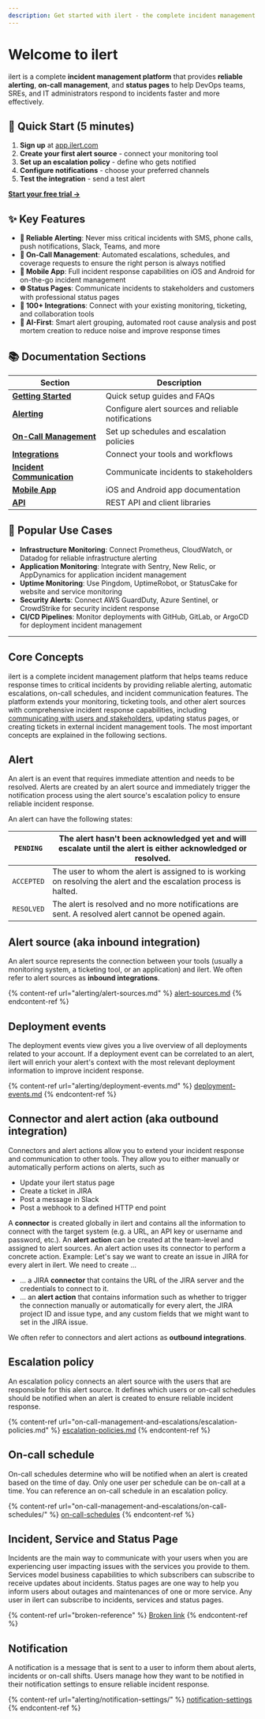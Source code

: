 ```yaml
---
description: Get started with ilert - the complete incident management platform for reliable alerting, on-call management, and status pages.
---
```


# Welcome to ilert

ilert is a complete **incident management platform** that provides **reliable alerting**, **on-call management**, and **status pages** to help DevOps teams, SREs, and IT administrators respond to incidents faster and more effectively.

## 🚀 Quick Start (5 minutes)

1. **Sign up** at [app.ilert.com](https://app.ilert.com/signup)
2. **Create your first alert source** - connect your monitoring tool
3. **Set up an escalation policy** - define who gets notified
4. **Configure notifications** - choose your preferred channels
5. **Test the integration** - send a test alert

[**Start your free trial →**](https://app.ilert.com/signup)

## ✨ Key Features

- **🔔 Reliable Alerting**: Never miss critical incidents with SMS, phone calls, push notifications, Slack, Teams, and more
- **👥 On-Call Management**: Automated escalations, schedules, and coverage requests to ensure the right person is always notified
- **📱 Mobile App**: Full incident response capabilities on iOS and Android for on-the-go incident management
- **🌐 Status Pages**: Communicate incidents to stakeholders and customers with professional status pages
- **🔗 100+ Integrations**: Connect with your existing monitoring, ticketing, and collaboration tools
- **🤖 AI-First**: Smart alert grouping, automated root cause analysis and post mortem creation to reduce noise and improve response times

## 📚 Documentation Sections

| Section | Description |
|---------|-------------|
| [**Getting Started**](getting-started/faq/README.md) | Quick setup guides and FAQs |
| [**Alerting**](alerting/alert-sources.md) | Configure alert sources and reliable notifications |
| [**On-Call Management**](on-call-management-and-escalations/escalation-policies.md) | Set up schedules and escalation policies |
| [**Integrations**](integrations/types-of-integrations.md) | Connect your tools and workflows |
| [**Incident Communication**](incident-comms-and-status-pages/getting-started.md) | Communicate incidents to stakeholders |
| [**Mobile App**](mobile-app/getting-started-with-ilert-mobile-app.md) | iOS and Android app documentation |
| [**API**](rest-api/client-libraries/README.md) | REST API and client libraries |

## 🎯 Popular Use Cases

- **Infrastructure Monitoring**: Connect Prometheus, CloudWatch, or Datadog for reliable infrastructure alerting
- **Application Monitoring**: Integrate with Sentry, New Relic, or AppDynamics for application incident management
- **Uptime Monitoring**: Use Pingdom, UptimeRobot, or StatusCake for website and service monitoring
- **Security Alerts**: Connect AWS GuardDuty, Azure Sentinel, or CrowdStrike for security incident response
- **CI/CD Pipelines**: Monitor deployments with GitHub, GitLab, or ArgoCD for deployment incident management

---

## Core Concepts

ilert is a complete incident management platform that helps teams reduce response times to critical incidents by providing reliable alerting, automatic escalations, on-call schedules, and incident communication features. The platform extends your monitoring, ticketing tools, and other alert sources with comprehensive incident response capabilities, including [communicating with users and stakeholders,](bincident-comms-and-status-pages/getting-started.md) updating status pages, or creating tickets in external incident management tools. The most important concepts are explained in the following sections.

## Alert

An alert is an event that requires immediate attention and needs to be resolved. Alerts are created by an alert source and immediately trigger the notification process using the alert source's escalation policy to ensure reliable incident response.

An alert can have the following states:

| `PENDING`  | The alert hasn't been acknowledged yet and will escalate until the alert is either acknowledged or resolved.      |
| ---------- | ----------------------------------------------------------------------------------------------------------------- |
| `ACCEPTED` | The user to whom the alert is assigned to is working on resolving the alert and the escalation process is halted. |
| `RESOLVED` | The alert is resolved and no more notifications are sent. A resolved alert cannot be opened again.                |

## Alert source (aka inbound integration)

An alert source represents the connection between your tools (usually a monitoring system, a ticketing tool, or an application) and ilert. We often refer to alert sources as **inbound integrations**.

{% content-ref url="alerting/alert-sources.md" %}
[alert-sources.md](alerting/alert-sources.md)
{% endcontent-ref %}

## Deployment events

The deployment events view gives you a live overview of all deployments related to your account. If a deployment event can be correlated to an alert, ilert will enrich your alert's context with the most relevant deployment information to improve incident response.

{% content-ref url="alerting/deployment-events.md" %}
[deployment-events.md](alerting/deployment-events.md)
{% endcontent-ref %}

## Connector and alert action (aka outbound integration)

Connectors and alert actions allow you to extend your incident response and communication to other tools. They allow you to either manually or automatically perform actions on alerts, such as

* Update your ilert status page
* Create a ticket in JIRA
* Post a message in Slack
* Post a webhook to a defined HTTP end point

A **connector** is created globally in ilert and contains all the information to connect with the target system (e.g. a URL, an API key or username and password, etc.). An **alert action** can be created at the team-level and assigned to alert sources. An alert action uses its connector to perform a concrete action. Example: Let's say we want to create an issue in JIRA for every alert in ilert. We need to create ...

* ... a JIRA **connector** that contains the URL of the JIRA server and the credentials to connect to it.
* ... an **alert action** that contains information such as whether to trigger the connection manually or automatically for every alert, the JIRA project ID and issue type, and any custom fields that we might want to set in the JIRA issue.

We often refer to connectors and alert actions as **outbound integrations**.

## Escalation policy

An escalation policy connects an alert source with the users that are responsible for this alert source. It defines which users or on-call schedules should be notified when an alert is created to ensure reliable incident response.

{% content-ref url="on-call-management-and-escalations/escalation-policies.md" %}
[escalation-policies.md](on-call-management-and-escalations/escalation-policies.md)
{% endcontent-ref %}

## On-call schedule

On-call schedules determine who will be notified when an alert is created based on the time of day. Only one user per schedule can be on-call at a time. You can reference an on-call schedule in an escalation policy.

{% content-ref url="on-call-management-and-escalations/on-call-schedules/" %}
[on-call-schedules](on-call-management-and-escalations/on-call-schedules/)
{% endcontent-ref %}

## Incident, Service and Status Page

Incidents are the main way to communicate with your users when you are experiencing user impacting issues with the services you provide to them. Services model business capabilities to which subscribers can subscribe to receive updates about incidents. Status pages are one way to help you inform users about outages and maintenances of one or more service. Any user in ilert can subscribe to incidents, services and status pages.

{% content-ref url="broken-reference" %}
[Broken link](broken-reference)
{% endcontent-ref %}

## Notification

A notification is a message that is sent to a user to inform them about alerts, incidents or on-call shifts. Users manage how they want to be notified in their notification settings to ensure reliable incident response.

{% content-ref url="alerting/notification-settings/" %}
[notification-settings](alerting/notification-settings/)
{% endcontent-ref %}
